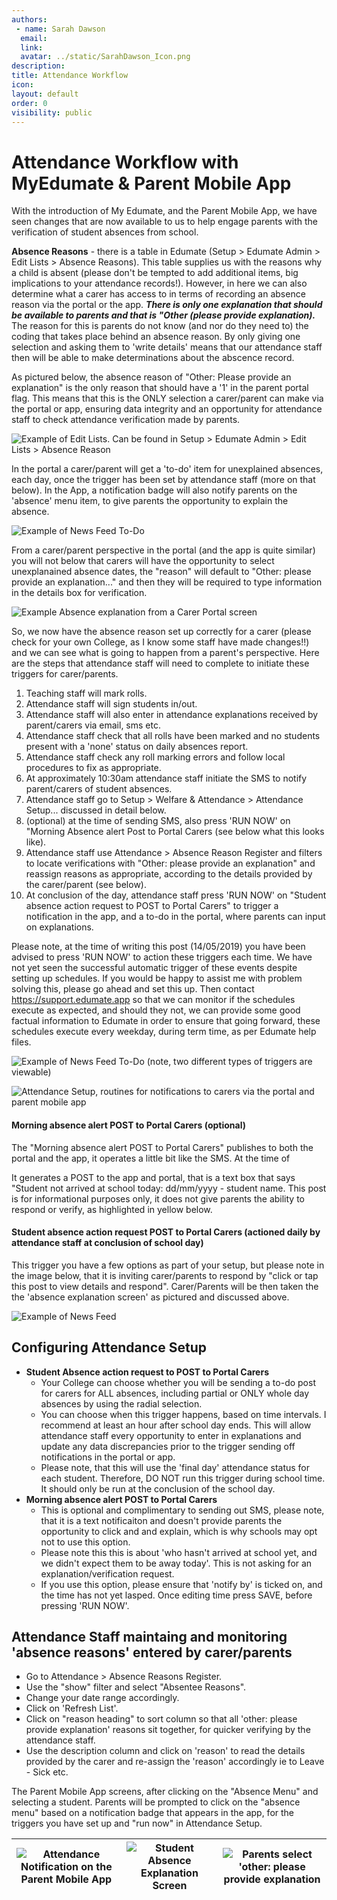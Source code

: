 ```yaml
---
authors:
 - name: Sarah Dawson
  email: 
  link: 
  avatar: ../static/SarahDawson_Icon.png
description: 
title: Attendance Workflow
icon: 
layout: default
order: 0
visibility: public
---
```

# Attendance Workflow with MyEdumate & Parent Mobile App

With the introduction of My Edumate, and the Parent Mobile App, we have seen changes that are now available to us to help engage parents with the verification of student absences from school.

**Absence Reasons** - there is a table in Edumate (Setup > Edumate Admin > Edit Lists > Absence Reasons). This table supplies us with the reasons why a child is absent (please don't be tempted to add additional items, big implications to your attendance records!). However, in here we can also determine what a carer has access to in terms of recording an absence reason via the portal or the app. ***There is only one explanation that should be available to parents and that is "Other (please provide explanation).*** The reason for this is parents do not know (and nor do they need to) the coding that takes place behind an absence reason. By only giving one selection and asking them to 'write details' means that our attendance staff then will be able to make determinations about the abscence record.

As pictured below, the absence reason of "Other: Please provide an explanation" is the only reason that should have a '1' in the parent portal flag. This means that this is the ONLY selection a carer/parent can make via the portal or app, ensuring data integrity and an opportunity for attendance staff to check attendance verification made by parents.

![Example of Edit Lists. Can be found in *Setup > Edumate Admin > Edit Lists > Absence Reason*](../static/Edumate/AttendanceWorkflow/Edit_Lists.png "Edit Lists")

In the portal a carer/parent will get a 'to-do' item for unexplained absences, each day, once the trigger has been set by attendance staff (more on that below). In the App, a notification badge will also notify parents on the 'absence' menu item, to give parents the opportunity to explain the absence.

![Example of News Feed To-Do](../static/Edumate/AttendanceWorkflow/News_Feed_1.png "News Feed 1")

From a carer/parent perspective in the portal (and the app is quite similar) you will not below that carers will have the opportunity to select unexplanained absence dates, the "reason" will default to "Other: please provide an explanation..." and then they will be required to type information in the details box for verification.

![Example Absence explanation from a Carer Portal screen](../static/Edumate/AttendanceWorkflow/Submit_Absence.png "Submit Absence")

So, we now have the absence reason set up correctly for a carer (please check for your own College, as I know some staff have made changes!!) and we can see what is going to happen from a parent's perspective. Here are the steps that attendance staff will need to complete to initiate these triggers for carer/parents.

1. Teaching staff will mark rolls.
2. Attendance staff will sign students in/out.
3. Attendance staff will also enter in attendance explanations received by parent/carers via email, sms etc.
4. Attendance staff check that all rolls have been marked and no students present with a 'none' status on daily absences report.
5. Attendance staff check any roll marking errors and follow local procedures to fix as appropriate.
6. At approximately 10:30am attendance staff initiate the SMS to notify parent/carers of student absences.
7. Attendance staff go to Setup > Welfare & Attendance > Attendance Setup... discussed in detail below.
8. (optional) at the time of sending SMS, also press 'RUN NOW' on "Morning Absence alert Post to Portal Carers (see below what this looks like).
9. Attendance staff use Attendance > Absence Reason Register and filters to locate verifications with "Other: please provide an explanation" and reassign reasons as appropriate, according to the details provided by the carer/parent (see below).
10. At conclusion of the day, attendance staff press 'RUN NOW' on "Student absence action request to POST to Portal Carers" to trigger a notification in the app, and a to-do in the portal, where parents can input on explanations.
 
Please note, at the time of writing this post (14/05/2019) you have been advised to press 'RUN NOW' to action these triggers each time. We have not yet seen the successful automatic trigger of these events despite setting up schedules. If you would be happy to assist me with problem solving this, please go ahead and set this up. Then contact https://support.edumate.app so that we can monitor if the schedules execute as expected, and should they not, we can provide some good factual information to Edumate in order to ensure that going forward, these schedules execute every weekday, during term time, as per Edumate help files.

![Example of News Feed To-Do (note, two different types of triggers are viewable)](../static/Edumate/AttendanceWorkflow/News_Feed_2.png "News Feed 2")

![Attendance Setup, routines for notifications to carers via the portal and parent mobile app](../static/Edumate/AttendanceWorkflow/Attendance_Setup.png "Attendance Setup")

#### Morning absence alert POST to Portal Carers (optional)

The "Morning absence alert POST to Portal Carers" publishes to both the portal and the app, it operates a little bit like the SMS. At the time of 

It generates a POST to the app and portal, that is a text box that says "Student not arrived at school today: dd/mm/yyyy - student name. This post is for informational purposes only, it does not give parents the ability to respond or verify, as highlighted in yellow below.

#### Student absence action request POST to Portal Carers (actioned daily by attendance staff at conclusion of school day)

This trigger you have a few options as part of your setup, but please note in the image below, that it is inviting carer/parents to respond by "click or tap this post to view details and respond". Carer/Parents will be then taken the the 'absence explanation screen' as pictured and discussed above.

![Example of News Feed](../static/Edumate/AttendanceWorkflow/News_Feed_3.png "News Feed 3")

## Configuring Attendance Setup
- **Student Absence action request to POST to Portal Carers**
	+ Your College can choose whether you will be sending a to-do post for carers for ALL absences, including partial or ONLY whole day absences by using the radial selection.
	+ You can choose when this trigger happens, based on time intervals. I recommend at least an hour after school day ends. This will allow attendance staff every opportunity to enter in explanations and update any data discrepancies prior to the trigger sending off notifications in the portal or app.
	+ Please note, that this will use the 'final day' attendance status for each student. Therefore, DO NOT run this trigger during school time. It should only be run at the conclusion of the school day.
- **Morning absence alert POST to Portal Carers**
	+ This is optional and complimentary to sending out SMS, please note, that it is a text notificaiton and doesn't provide parents the opportunity to click and and explain, which is why schools may opt not to use this option.
	+ Please note this this is about 'who hasn't arrived at school yet, and we didn't expect them to be away today'. This is not asking for an explanation/verification request.
	+ If you use this option, please ensure that 'notify by' is ticked on, and the time has not yet lasped. Once editing time press SAVE, before pressing 'RUN NOW'.

## Attendance Staff maintaing and monitoring 'absence reasons' entered by carer/parents
- Go to Attendance > Absence Reasons Register.
- Use the "show" filter and select "Absentee Reasons".
- Change your date range accordingly.
- Click on 'Refresh List'.
- Click on "reason heading" to sort column so that all 'other: please provide explanation' reasons sit together, for quicker verifying by the attendance staff.
- Use the description column and click on 'reason' to read the details provided by the carer and re-assign the 'reason' accordingly ie to Leave - Sick etc.

The Parent Mobile App screens, after clicking on the "Absence Menu" and selecting a student. Parents will be prompted to click on the "absence menu" based on a notification badge that appears in the app, for the triggers you have set up and "run now" in Attendance Setup.

| ![Attendance Notification on the Parent Mobile App](../static/Edumate/AttendanceWorkflow/Absences_Oliver_1.png "Absences for Oliver 1") | ![Student Absence Explanation Screen](../static/Edumate/AttendanceWorkflow/Absences_Oliver_2.png "Absences for Oliver 2") | ![Parents select 'other: please provide explanation](../static/Edumate/AttendanceWorkflow/Absences_Oliver_3.png "Absences for Oliver 3") |
| :---: | :---: | :---: |